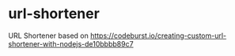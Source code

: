 # url-shortener
URL Shortener based on https://codeburst.io/creating-custom-url-shortener-with-nodejs-de10bbbb89c7
